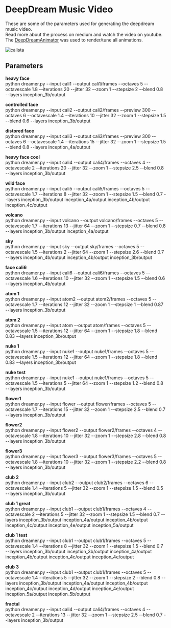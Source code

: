 # DeepDream Music Video
These are some of the parameters used for generating the deepdream music video.  
Read more about the process on medium and watch the video on youtube.  
The [DeepDreamAnimator](https://github.com/samim23/DeepDreamAnim) was used to render/tune all animations.

![calista](https://i.imgur.com/iBGVPq1.jpg "calista")

## Parameters

**heavy face**  
python dreamer.py --input cali1 --output cali1/frames --octaves 5 --octavescale 1.8 --iterations 20 --jitter 32 --zoom 1 --stepsize 2 --blend 0.8 --layers inception_3b/output

**controlled face**  
python dreamer.py --input cali2 --output cali2/frames --preview 300 --octaves 6 --octavescale 1.4 --iterations 10 --jitter 32 --zoom 1 --stepsize 1.5 --blend 0.6 --layers inception_3b/output

**distored face**  
python dreamer.py --input cali3 --output cali3/frames --preview 300 --octaves 6 --octavescale 1.4 --iterations 15 --jitter 32 --zoom 1 --stepsize 1.5 --blend 0.8 --layers inception_4a/output

**heavy face cool**  
python dreamer.py --input cali4 --output cali4/frames --octaves 4 --octavescale 2 --iterations 20 --jitter 32 --zoom 1 --stepsize 2.5 --blend 0.8 --layers inception_3b/output

**wild face**     
python dreamer.py --input cali5 --output cali5/frames --octaves 5 --octavescale 1.7 --iterations 8 --jitter 32 --zoom 1 --stepsize 1.5 --blend 0.7 --layers inception_3b/output inception_4a/output inception_4b/output inception_4c/output

**volcano**  
python dreamer.py --input volcano --output volcano/frames --octaves 5 --octavescale 1.7 --iterations 13 --jitter 64 --zoom 1 --stepsize 0.7 --blend 0.8 --layers inception_3b/output inception_4a/output

**sky**   
python dreamer.py --input sky --output sky/frames --octaves 5 --octavescale 1.5 --iterations 2 --jitter 64 --zoom 1 --stepsize 2.6 --blend 0.7 --layers inception_4b/output inception_4b/output inception_3b/output

**face cali6**    
python dreamer.py --input cali6 --output cali6/frames --octaves 5 --octavescale 1.6 --iterations 10 --jitter 32 --zoom 1 --stepsize 1.5 --blend 0.6 --layers inception_4b/output

**atom 1**    
python dreamer.py --input atom2 --output atom2/frames --octaves 5 --octavescale 1.7 --iterations 12 --jitter 32 --zoom 1 --stepsize 1 --blend 0.87 --layers inception_3b/output

**atom 2**  
python dreamer.py --input atom --output atom/frames --octaves 5 --octavescale 1.5 --iterations 12 --jitter 64 --zoom 1 --stepsize 1.8 --blend 0.83 --layers inception_3b/output

**nuke 1**   
python dreamer.py --input nuke1 --output nuke1/frames --octaves 5 --octavescale 1.5 --iterations 12 --jitter 64 --zoom 1 --stepsize 1.8 --blend 0.83 --layers inception_3b/output

**nuke test**    
python dreamer.py --input nuke1 --output nuke1/frames --octaves 5 --octavescale 1.5 --iterations 5 --jitter 64 --zoom 1 --stepsize 1.2 --blend 0.8 --layers inception_3b/output

**flower1**    
python dreamer.py --input flower --output flower/frames --octaves 5 --octavescale 1.7 --iterations 15 --jitter 32 --zoom 1 --stepsize 2.5 --blend 0.7 --layers inception_3b/output

**flower2**   
python dreamer.py --input flower2 --output flower2/frames --octaves 4 --octavescale 1.8 --iterations 10 --jitter 32 --zoom 1 --stepsize 2.8 --blend 0.8 --layers inception_3b/output

**flower3**    
python dreamer.py --input flower3 --output flower3/frames --octaves 5 --octavescale 1.8 --iterations 10 --jitter 32 --zoom 1 --stepsize 2.2 --blend 0.8 --layers inception_3b/output

**club 2**    
python dreamer.py --input club2 --output club2/frames --octaves 6 --octavescale 1.4 --iterations 5 --jitter 32 --zoom 1 --stepsize 1.5 --blend 0.5 --layers inception_3b/output

**club 1 great**    
python dreamer.py --input club1 --output club1/frames --octaves 4 --octavescale 2 --iterations 5 --jitter 32 --zoom 1 --stepsize 1.5 --blend 0.7 --layers inception_3b/output inception_4a/output inception_4b/output inception_4c/output inception_4e/output inception_5a/output

**club 1 test**    
python dreamer.py --input club1 --output club1/frames --octaves 5 --octavescale 1.4 --iterations 8 --jitter 32 --zoom 1 --stepsize 1.5 --blend 0.7 --layers inception_3b/output inception_3b/output inception_4a/output inception_4b/output inception_4c/output inception_4e/output

**club 3**  
python dreamer.py --input club1 --output club1/frames --octaves 5 --octavescale 1.4 --iterations 5 --jitter 32 --zoom 1 --stepsize 2 --blend 0.8 --layers inception_3b/output inception_4a/output inception_4b/output inception_4c/output inception_4d/output inception_4e/output inception_5a/output inception_5b/output

**fractal**  
python dreamer.py --input cali4 --output cali4/frames --octaves 4 --octavescale 2 --iterations 13 --jitter 32 --zoom 1 --stepsize 2.5 --blend 0.7 --layers inception_3b/output
